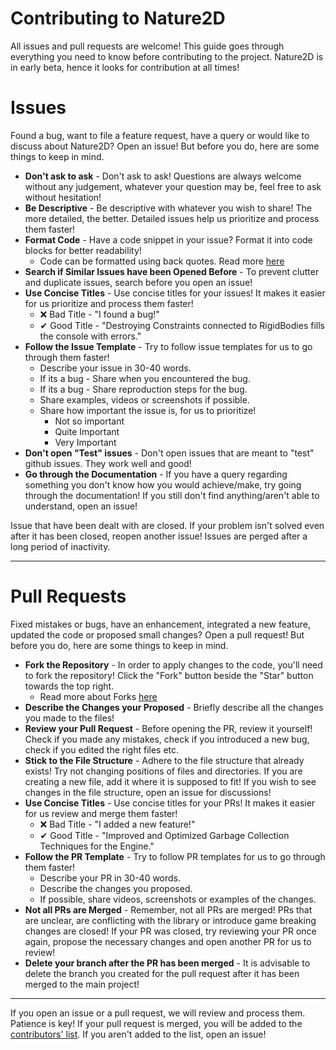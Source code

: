# Contributing to Nature2D

All issues and pull requests are welcome! This guide goes through everything you need to know before contributing to the project. Nature2D is in early beta, hence it looks for contribution at all times!

# Issues

Found a bug, want to file a feature request, have a query or would like to discuss about Nature2D? Open an issue! But before you do, here are some things to keep in mind.

* **Don't ask to ask** - Don't ask to ask! Questions are always welcome without any judgement, whatever your question may be, feel free to ask without hesitation! 
* **Be Descriptive** - Be descriptive with whatever you wish to share! The more detailed, the better. Detailed issues help us prioritize and process them faster!
* **Format Code** - Have a code snippet in your issue? Format it into code blocks for better readability! 
   * Code can be formatted using back quotes. Read more [here](https://docs.github.com/en/github/writing-on-github/working-with-advanced-formatting/creating-and-highlighting-code-blocks)
* **Search if Similar Issues have been Opened Before** - To prevent clutter and duplicate issues, search before you open an issue!
* **Use Concise Titles** - Use concise titles for your issues! It makes it easier for us prioritize and process them faster!
   * :x: Bad Title - "I found a bug!"
   * ✔ Good Title - "Destroying Constraints connected to RigidBodies fills the console with errors."
* **Follow the Issue Template** - Try to follow issue templates for us to go through them faster!
   * Describe your issue in 30-40 words.
   * If its a bug - Share when you encountered the bug.
   * If its a bug - Share reproduction steps for the bug.
   * Share examples, videos or screenshots if possible.
   * Share how important the issue is, for us to prioritize!
      * Not so important
      * Quite Important
      * Very Important
* **Don't open "Test" issues** - Don't open issues that are meant to "test" github issues. They work well and good!
* **Go through the Documentation** - If you have a query regarding something you don't know how you would achieve/make, try going through the documentation! If you still don't find anything/aren't able to understand, open an issue!

Issue that have been dealt with are closed. If your problem isn't solved even after it has been closed, reopen another issue! Issues are perged after a long period of inactivity.

<hr/>

# Pull Requests

Fixed mistakes or bugs, have an enhancement, integrated a new feature, updated the code or proposed small changes? Open a pull request! But before you do, here are some things to keep in mind.

* **Fork the Repository** - In order to apply changes to the code, you'll need to fork the repository! Click the "Fork" button beside the "Star" button towards the top right.
    * Read more about Forks [here](https://docs.github.com/en/get-started/quickstart/fork-a-repo)
* **Describe the Changes your Proposed** - Briefly describe all the changes you made to the files!
* **Review your Pull Request** - Before opening the PR, review it yourself! Check if you made any mistakes, check if you introduced a new bug, check if you edited the right files etc.
* **Stick to the File Structure** - Adhere to the file structure that already exists! Try not changing positions of files and directories. If you are creating a new file, add it where it is supposed to fit! If you wish to see changes in the file structure, open an issue for discussions!
* **Use Concise Titles** - Use concise titles for your PRs! It makes it easier for us review and merge them faster!
   * :x: Bad Title - "I added a new feature!"
   * ✔ Good Title - "Improved and Optimized Garbage Collection Techniques for the Engine."
* **Follow the PR Template** - Try to follow PR templates for us to go through them faster!
   * Describe your PR in 30-40 words.
   * Describe the changes you proposed.
   * If possible, share videos, screenshots or examples of the changes.
* **Not all PRs are Merged** - Remember, not all PRs are merged! PRs that are unclear, are conflicting with the library or introduce game breaking changes are closed! If your PR was closed, try reviewing your PR once again, propose the necessary changes and open another PR for us to review!
* **Delete your branch after the PR has been merged** - It is advisable to delete the branch you created for the pull request after it has been merged to the main project!

<hr/>

If you open an issue or a pull request, we will review and process them. Patience is key! If your pull request is merged, you will be added to the [contributors' list](https://github.com/jaipack17/Nature2D/blob/master/CONTRIBUTORS). If you aren't added to the list, open an issue!
